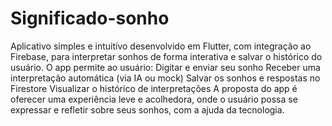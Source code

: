 # Significado-sonho
 Aplicativo simples e intuitivo desenvolvido em Flutter, com integração ao Firebase, para interpretar sonhos de forma interativa e salvar o histórico do usuário. O app permite ao usuário:  Digitar e enviar seu sonho  Receber uma interpretação automática (via IA ou mock)  Salvar os sonhos e respostas no Firestore  Visualizar o histórico de interpretações  A proposta do app é oferecer uma experiência leve e acolhedora, onde o usuário possa se expressar e refletir sobre seus sonhos, com a ajuda da tecnologia.
